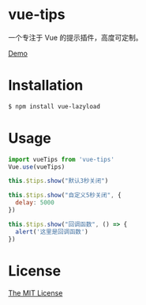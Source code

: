 # vue-tips

一个专注于 Vue 的提示插件，高度可定制。

[Demo](https://github.com/bxm0927/vue-tips)

# Installation

```bash
$ npm install vue-lazyload
```

# Usage

```js
import vueTips from 'vue-tips'
Vue.use(vueTips)
```

```js
this.$tips.show("默认3秒关闭")

this.$tips.show("自定义5秒关闭", {
  delay: 5000
})

this.$tips.show("回调函数", () => {
  alert('这里是回调函数')
})
```

# License

[The MIT License](http://opensource.org/licenses/MIT)
